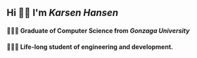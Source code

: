 ## Hi 👋🏼 I'm *Karsen Hansen*
#### 👨🏼‍🎓 Graduate of Computer Science from *Gonzaga University*  
#### 👨🏼‍💻 Life-long student of engineering and development.



